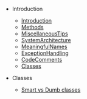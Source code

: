 * Introduction

    * [Introduction](docs/Intro.md)
    * [Methods](docs/Methods.md)
    * [MiscellaneousTips](docs/MiscellaneousTips.md)
    * [SystemArchitecture](docs/SystemArchitecture.md)
    * [MeaningfulNames](docs/MeaningfulNames.md)
    * [ExceptionHandling](docs/ExceptionHandling.md)
    * [CodeComments](docs/CodeComments.md)
    * [Classes](docs/Classes.md)
    
* Classes
    * [Smart vs Dumb classes](classes/smart-v-dumb.md)
